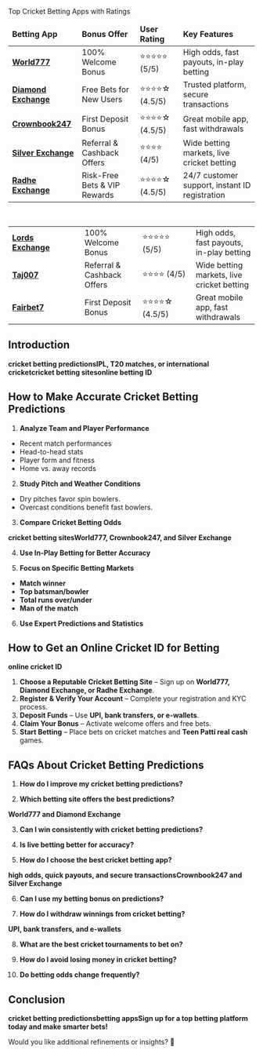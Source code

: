 Top Cricket Betting Apps with Ratings</strong></h2>
<table>
<thead>
<tr>
<td><strong>Betting App</strong></td>
<td><strong>Bonus Offer</strong></td>
<td><strong>User Rating</strong></td>
<td><strong>Key Features</strong></td>
</tr>
</thead>
<tbody>
<tr>
<td><a href="https://world777signup.com/" target="_blank" rel="noopener"><strong>World777</strong></a></td>
<td>100% Welcome Bonus</td>
<td>⭐⭐⭐⭐⭐ (5/5)</td>
<td>High odds, fast payouts, in-play betting</td>
</tr>
<tr>
<td><a href="http://diamondsexchangecom.com/" target="_blank" rel="noopener"><strong>Diamond Exchange</strong></a></td>
<td>Free Bets for New Users</td>
<td>⭐⭐⭐⭐☆ (4.5/5)</td>
<td>Trusted platform, secure transactions</td>
</tr>
<tr>
<td><a href="https://d247signup.com/" target="_blank" rel="noopener"><strong>Crownbook247</strong></a></td>
<td>First Deposit Bonus</td>
<td>⭐⭐⭐⭐☆ (4.5/5)</td>
<td>Great mobile app, fast withdrawals</td>
</tr>
<tr>
<td><a href="https://silverrexchcom.com/" target="_blank" rel="noopener"><strong>Silver Exchange</strong></a></td>
<td>Referral &amp; Cashback Offers</td>
<td>⭐⭐⭐⭐ (4/5)</td>
<td>Wide betting markets, live cricket betting</td>
</tr>
<tr>
<td><a href="https://radheexchxyz.com/" target="_blank" rel="noopener"><strong>Radhe Exchange</strong></a></td>
<td>Risk-Free Bets &amp; VIP Rewards</td>
<td>⭐⭐⭐⭐☆ (4.5/5)</td>
<td>24/7 customer support, instant ID registration</td>
</tr>
</tbody>
</table>
<strong class=""> </strong>
<table>
<tbody>
<tr>
<td width="156"><a href="https://lordsexchangeid.com/" target="_blank" rel="noopener"><strong>Lords Exchange</strong></a><strong>           </strong></td>
<td width="156">100% Welcome Bonus</td>
<td width="156">⭐⭐⭐⭐⭐ (5/5)</td>
<td width="156">High odds, fast payouts, in-play betting</td>
</tr>
<tr>
<td width="156"><a href="https://taj007com.com/" target="_blank" rel="noopener"><strong>Taj007</strong></a></td>
<td width="156">Referral &amp; Cashback Offers</td>
<td width="156">⭐⭐⭐⭐ (4/5)</td>
<td width="156">Wide betting markets, live cricket betting</td>
</tr>
<tr>
<td width="156"><a href="https://fairbet7signup.com/" target="_blank" rel="noopener"><strong>Fairbet7</strong></a></td>
<td width="156">First Deposit Bonus</td>
<td width="156">⭐⭐⭐⭐☆ (4.5/5)</td>
<td width="156">Great mobile app, fast withdrawals</td>
</tr>
</tbody>
</table>
<h2 id="Introduction" class="" data-id="Introduction"><strong>Introduction</strong></h2>
<strong class="">cricket betting predictions</strong><strong class="">IPL, T20 matches, or international cricket</strong><strong class="">cricket betting sites</strong><strong class="">online betting ID</strong>
<h2 id="How-to-Make-Accurate-Cricket-Betting-Predictions" class="" data-id="How-to-Make-Accurate-Cricket-Betting-Predictions"><strong>How to Make Accurate Cricket Betting Predictions</strong></h2>
<ol class="">
 	<li><strong> Analyze Team and Player Performance</strong></li>
</ol>
<ul class="">
 	<li>Recent match performances</li>
 	<li>Head-to-head stats</li>
 	<li>Player form and fitness</li>
 	<li>Home vs. away records</li>
</ul>
<ol class="" start="2">
 	<li><strong> Study Pitch and Weather Conditions</strong></li>
</ol>
<ul class="">
 	<li>Dry pitches favor spin bowlers.</li>
 	<li>Overcast conditions benefit fast bowlers.</li>
</ul>
<ol class="" start="3">
 	<li><strong> Compare Cricket Betting Odds</strong></li>
</ol>
<strong class="">cricket betting sites</strong><strong class="">World777, Crownbook247, and Silver Exchange</strong>
<ol class="" start="4">
 	<li><strong> Use In-Play Betting for Better Accuracy</strong></li>
</ol>
<ol class="" start="5">
 	<li><strong> Focus on Specific Betting Markets</strong></li>
</ol>
<ul class="">
 	<li><strong>Match winner</strong></li>
 	<li><strong>Top batsman/bowler</strong></li>
 	<li><strong>Total runs over/under</strong></li>
 	<li><strong>Man of the match</strong></li>
</ul>
<ol class="" start="6">
 	<li><strong> Use Expert Predictions and Statistics</strong></li>
</ol>
<h2 id="How-to-Get-an-Online-Cricket-ID-for-Betting" class="" data-id="How-to-Get-an-Online-Cricket-ID-for-Betting"><strong>How to Get an Online Cricket ID for Betting</strong></h2>
<strong class="">online cricket ID</strong>
<ol class="in-view">
 	<li><strong>Choose a Reputable Cricket Betting Site</strong> – Sign up on <strong>World777, Diamond Exchange, or Radhe Exchange</strong>.</li>
 	<li><strong>Register &amp; Verify Your Account</strong> – Complete your registration and KYC process.</li>
 	<li><strong>Deposit Funds</strong> – Use <strong>UPI, bank transfers, or e-wallets</strong>.</li>
 	<li><strong>Claim Your Bonus</strong> – Activate welcome offers and free bets.</li>
 	<li><strong>Start Betting</strong> – Place bets on cricket matches and <strong>Teen Patti real cash</strong> games.</li>
</ol>
<h2 id="FAQs-About-Cricket-Betting-Predictions" class="in-view" data-id="FAQs-About-Cricket-Betting-Predictions"><strong>FAQs About Cricket Betting Predictions</strong></h2>
<ol class="in-view">
 	<li><strong> How do I improve my cricket betting predictions?</strong></li>
</ol>
<ol class="in-view" start="2">
 	<li><strong> Which betting site offers the best predictions?</strong></li>
</ol>
<strong class="in-view">World777 and Diamond Exchange</strong>
<ol class="in-view" start="3">
 	<li><strong> Can I win consistently with cricket betting predictions?</strong></li>
</ol>
<ol class="in-view" start="4">
 	<li><strong> Is live betting better for accuracy?</strong></li>
</ol>
<ol class="in-view" start="5">
 	<li><strong> How do I choose the best cricket betting app?</strong></li>
</ol>
<strong class="in-view">high odds, quick payouts, and secure transactions</strong><strong class="in-view">Crownbook247 and Silver Exchange</strong>
<ol class="in-view" start="6">
 	<li><strong> Can I use my betting bonus on predictions?</strong></li>
</ol>
<ol class="in-view" start="7">
 	<li><strong> How do I withdraw winnings from cricket betting?</strong></li>
</ol>
<strong class="in-view">UPI, bank transfers, and e-wallets</strong>
<ol class="in-view" start="8">
 	<li><strong> What are the best cricket tournaments to bet on?</strong></li>
</ol>
<ol class="in-view" start="9">
 	<li><strong> How do I avoid losing money in cricket betting?</strong></li>
</ol>
<ol class="in-view" start="10">
 	<li><strong> Do betting odds change frequently?</strong></li>
</ol>
<h2 id="Conclusion" class="in-view" data-id="Conclusion"><strong>Conclusion</strong></h2>
<strong class="in-view">cricket betting predictions</strong><strong class="in-view">betting apps</strong><strong class="in-view">Sign up for a top betting platform today and make smarter bets!</strong>
<p class="part in-view" data-startline="173" data-endline="173" data-position="7381" data-size="0"><span data-position="7381" data-size="53">Would you like additional refinements or insights? 🚀

